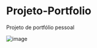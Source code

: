 # Projeto-Portfolio
Projeto de portfólio pessoal

![image](https://drive.google.com/file/d/17OS00yok3iBd98ltK6GmLhaN1_jg2zMu/view?usp=sharing)
